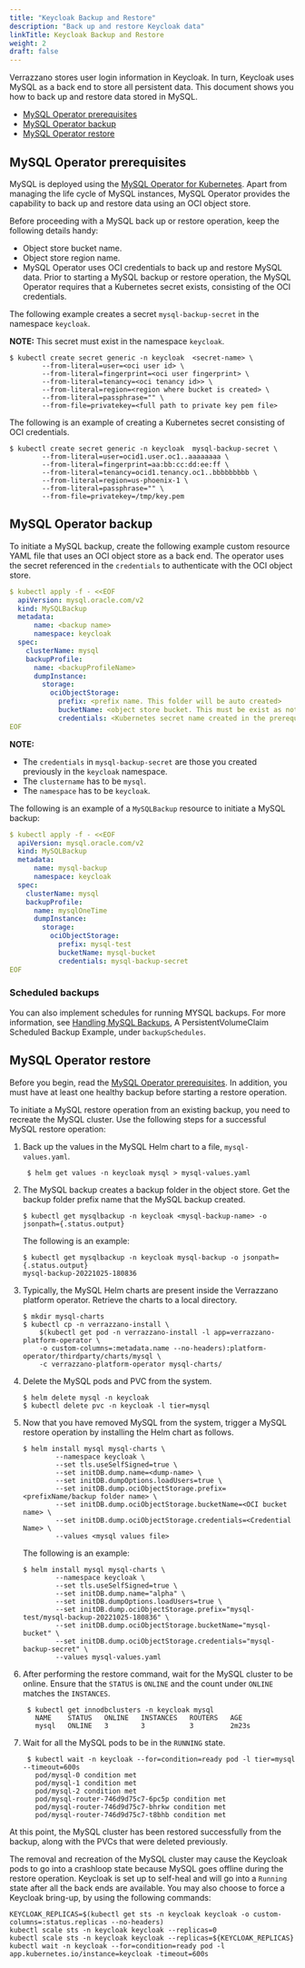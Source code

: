 ```yaml
---
title: "Keycloak Backup and Restore"
description: "Back up and restore Keycloak data"
linkTitle: Keycloak Backup and Restore
weight: 2
draft: false
---
```


Verrazzano stores user login information in Keycloak. In turn, Keycloak uses MySQL as a back end to store all persistent data.
This document shows you how to back up and restore data stored in MySQL.

- [MySQL Operator prerequisites](#mysql-operator-prerequisites)
- [MySQL Operator backup](#mysql-operator-backup)
- [MySQL Operator restore](#mysql-operator-restore)

## MySQL Operator prerequisites

MySQL is deployed using the [MySQL Operator for Kubernetes](https://dev.mysql.com/doc/mysql-operator/en/). Apart from managing the life cycle of MySQL instances, MySQL Operator provides the capability to back up and restore data using an OCI object store.

Before proceeding with a MySQL back up or restore operation, keep the following details handy:

- Object store bucket name.
- Object store region name.
- MySQL Operator uses OCI credentials to back up and restore MySQL data. Prior to starting a MySQL backup or restore operation, the MySQL Operator requires that a Kubernetes secret exists, consisting of the OCI credentials.

The following example creates a secret `mysql-backup-secret` in the namespace `keycloak`.

**NOTE:**  This secret must exist in the namespace `keycloak`.

````shell
$ kubectl create secret generic -n keycloak  <secret-name> \
        --from-literal=user=<oci user id> \
        --from-literal=fingerprint=<oci user fingerprint> \
        --from-literal=tenancy=<oci tenancy id>> \
        --from-literal=region=<region where bucket is created> \
        --from-literal=passphrase="" \
        --from-file=privatekey=<full path to private key pem file>
````

The following is an example of creating a Kubernetes secret consisting of OCI credentials.

````shell
$ kubectl create secret generic -n keycloak  mysql-backup-secret \
        --from-literal=user=ocid1.user.oc1..aaaaaaaa \
        --from-literal=fingerprint=aa:bb:cc:dd:ee:ff \
        --from-literal=tenancy=ocid1.tenancy.oc1..bbbbbbbbb \
        --from-literal=region=us-phoenix-1 \
        --from-literal=passphrase="" \
        --from-file=privatekey=/tmp/key.pem
````

## MySQL Operator backup

To initiate a MySQL backup, create the following example custom resource YAML file that uses an OCI object store as a back end.
The operator uses the secret referenced in the `credentials` to authenticate with the OCI object store.

```yaml
$ kubectl apply -f - <<EOF
  apiVersion: mysql.oracle.com/v2
  kind: MySQLBackup
  metadata:
      name: <backup name>
      namespace: keycloak
  spec:
    clusterName: mysql
    backupProfile:       
      name: <backupProfileName>
      dumpInstance:              
        storage:
          ociObjectStorage:
            prefix: <prefix name. This folder will be auto created>
            bucketName: <object store bucket. This must be exist as noted in pre-requisites section>
            credentials: <Kubernetes secret name created in the prerequisite section>
EOF
```

**NOTE:**
- The `credentials` in `mysql-backup-secret` are those you created previously in the `keycloak` namespace.
- The `clustername` has to be `mysql`.
- The `namespace` has to be `keycloak`.

The following is an example of a `MySQLBackup` resource to initiate a MySQL backup:

```yaml
$ kubectl apply -f - <<EOF
  apiVersion: mysql.oracle.com/v2
  kind: MySQLBackup
  metadata:
      name: mysql-backup
      namespace: keycloak
  spec:
    clusterName: mysql
    backupProfile:       
      name: mysqlOneTime  
      dumpInstance:              
        storage:
          ociObjectStorage:
            prefix: mysql-test
            bucketName: mysql-bucket
            credentials: mysql-backup-secret
EOF
```

### Scheduled backups

You can also implement schedules for running MYSQL backups. For more information, see [Handling MySQL Backups](https://dev.mysql.com/doc/mysql-operator/en/mysql-operator-backups.html),
A PersistentVolumeClaim Scheduled Backup Example, under `backupSchedules`.

## MySQL Operator restore

Before you begin, read the [MySQL Operator prerequisites](#mysql-operator-prerequisites). In addition, you must have at least one healthy backup before starting a restore operation.

To initiate a MySQL restore operation from an existing backup, you need to recreate the MySQL cluster. Use the following steps for a successful MySQL restore operation:

1. Back up the values in the MySQL Helm chart to a file, `mysql-values.yaml`.

   ```shell
    $ helm get values -n keycloak mysql > mysql-values.yaml
    ```

2. The MySQL backup creates a backup folder in the object store. Get the backup folder prefix name that the MySQL backup created.

    ```shell
    $ kubectl get mysqlbackup -n keycloak <mysql-backup-name> -o jsonpath={.status.output}
    ```
   The following is an example:
    ```shell
    $ kubectl get mysqlbackup -n keycloak mysql-backup -o jsonpath={.status.output}
    mysql-backup-20221025-180836
    ```

3. Typically, the MySQL Helm charts are present inside the Verrazzano platform operator. Retrieve the charts to a local directory.

    ```shell
    $ mkdir mysql-charts
    $ kubectl cp -n verrazzano-install \
        $(kubectl get pod -n verrazzano-install -l app=verrazzano-platform-operator \
        -o custom-columns=:metadata.name --no-headers):platform-operator/thirdparty/charts/mysql \
        -c verrazzano-platform-operator mysql-charts/
    ```

4. Delete the MySQL pods and PVC from the system.

    ```shell
    $ helm delete mysql -n keycloak
    $ kubectl delete pvc -n keycloak -l tier=mysql
    ```

5. Now that you have removed MySQL from the system, trigger a MySQL restore operation by installing the Helm chart as follows.

    ```shell
    $ helm install mysql mysql-charts \
            --namespace keycloak \
            --set tls.useSelfSigned=true \
            --set initDB.dump.name=<dump-name> \
            --set initDB.dumpOptions.loadUsers=true \
            --set initDB.dump.ociObjectStorage.prefix=<prefixName/backup folder name> \
            --set initDB.dump.ociObjectStorage.bucketName=<OCI bucket name> \
            --set initDB.dump.ociObjectStorage.credentials=<Credential Name> \
            --values <mysql values file>
   ```

   The following is an example:

    ```shell
    $ helm install mysql mysql-charts \
            --namespace keycloak \
            --set tls.useSelfSigned=true \
            --set initDB.dump.name="alpha" \
            --set initDB.dumpOptions.loadUsers=true \
            --set initDB.dump.ociObjectStorage.prefix="mysql-test/mysql-backup-20221025-180836" \
            --set initDB.dump.ociObjectStorage.bucketName="mysql-bucket" \
            --set initDB.dump.ociObjectStorage.credentials="mysql-backup-secret" \
            --values mysql-values.yaml
    ```   

6. After performing the restore command, wait for the MySQL cluster to be online. Ensure that the `STATUS` is `ONLINE` and the count under `ONLINE` matches the `INSTANCES`.

   ```shell
    $ kubectl get innodbclusters -n keycloak mysql
      NAME    STATUS   ONLINE   INSTANCES   ROUTERS   AGE
      mysql   ONLINE   3        3           3         2m23s
    ```

7. Wait for all the MySQL pods to be in the `RUNNING` state.

   ```shell
    $ kubectl wait -n keycloak --for=condition=ready pod -l tier=mysql --timeout=600s
      pod/mysql-0 condition met
      pod/mysql-1 condition met
      pod/mysql-2 condition met
      pod/mysql-router-746d9d75c7-6pc5p condition met
      pod/mysql-router-746d9d75c7-bhrkw condition met
      pod/mysql-router-746d9d75c7-t8bhb condition met
    ```

At this point, the MySQL cluster has been restored successfully from the backup, along with the PVCs that were deleted previously.

The removal and recreation of the MySQL cluster may cause the Keycloak pods to go into a crashloop state because MySQL goes offline during the restore operation.
Keycloak is set up to self-heal and will go into a `Running` state after all the back ends are available. You may also choose to force a Keycloak bring-up, by using the following commands:

```shell
KEYCLOAK_REPLICAS=$(kubectl get sts -n keycloak keycloak -o custom-columns=:status.replicas --no-headers)
kubectl scale sts -n keycloak keycloak --replicas=0
kubectl scale sts -n keycloak keycloak --replicas=${KEYCLOAK_REPLICAS}
kubectl wait -n keycloak --for=condition=ready pod -l app.kubernetes.io/instance=keycloak -timeout=600s
```
